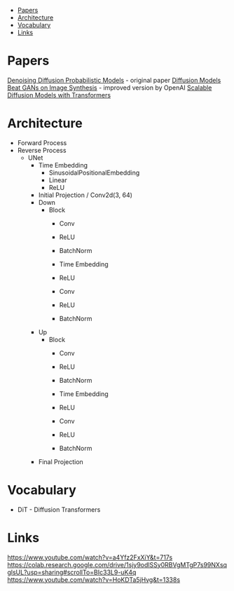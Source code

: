 - [Papers](#papers)
- [Architecture](#architecture)
- [Vocabulary](#vocabulary)
- [Links](#links)

# Papers

[Denoising Diffusion Probabilistic Models](https://arxiv.org/pdf/2006.11239.pdf) - original paper
[Diffusion Models Beat GANs on Image Synthesis](https://arxiv.org/pdf/2105.05233.pdf) - improved version by OpenAI
[Scalable Diffusion Models with Transformers](https://arxiv.org/pdf/2212.09748.pdf)

# Architecture

- Forward Process
- Reverse Process
  - UNet
    - Time Embedding
      - SinusoidalPositionalEmbedding
      - Linear
      - ReLU
    - Initial Projection / Conv2d(3, 64)
    - Down
      - Block
        - Conv
        - ReLU
        - BatchNorm

        - Time Embedding
        - ReLU

        - Conv
        - ReLU
        - BatchNorm
    - Up
      - Block
        - Conv
        - ReLU
        - BatchNorm

        - Time Embedding
        - ReLU

        - Conv
        - ReLU
        - BatchNorm
    - Final Projection

# Vocabulary

- DiT - Diffusion Transformers

# Links

https://www.youtube.com/watch?v=a4Yfz2FxXiY&t=717s
https://colab.research.google.com/drive/1sjy9odlSSy0RBVgMTgP7s99NXsqglsUL?usp=sharing#scrollTo=BIc33L9-uK4q
https://www.youtube.com/watch?v=HoKDTa5jHvg&t=1338s
